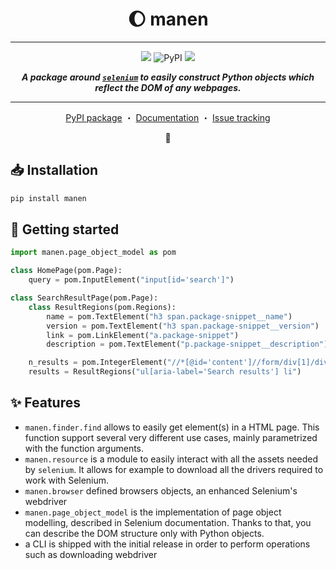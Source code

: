 <p align="center">
  <h1 align="center"> 🌔  manen</h1>
</p>

----

<p align="center">
  <img src="https://img.shields.io/badge/python-%3E=3.6-informational?style=for-the-badge&logo=python">
  <img alt="PyPI" src="https://img.shields.io/pypi/v/manen?logo=pypi&style=for-the-badge">
  <img src="https://img.shields.io/badge/status-in%20development-yellow?style=for-the-badge">
</p>

<p align="center">
  <i><b>A package around <a href="https://pypi.org/project/selenium/"><code>selenium</code></a> to easily construct Python objects which reflect the DOM of any webpages.</b></i>
</p>

----

<p align="center">
  <a href="https://pypi.org/project/manen" target="_blank">PyPI package</a>
  ・
  <a href="https://kodaho.github.io/manen/" target="_blank">Documentation</a>
  ・
  <a href="https://github.com/kodaho/manen/issues" target="_blank">Issue tracking</a>
</p>

<p align="center">🚧 </p>

## 📥  Installation

```bash
pip install manen
```

## 🚀 Getting started

```python
import manen.page_object_model as pom

class HomePage(pom.Page):
    query = pom.InputElement("input[id='search']")

class SearchResultPage(pom.Page):
    class ResultRegions(pom.Regions):
        name = pom.TextElement("h3 span.package-snippet__name")
        version = pom.TextElement("h3 span.package-snippet__version")
        link = pom.LinkElement("a.package-snippet")
        description = pom.TextElement("p.package-snippet__description")

    n_results = pom.IntegerElement("//*[@id='content']//form/div[1]/div[1]/p/strong")
    results = ResultRegions("ul[aria-label='Search results'] li")
```

## ✨ Features

- `manen.finder.find` allows to easily get element(s) in a HTML page.
  This function support several very different use cases, mainly parametrized
  with the function arguments.
- `manen.resource` is a module to easily interact with all the assets
  needed by `selenium`. It allows for example to download all the drivers required
  to work with Selenium.
- `manen.browser` defined browsers objects, an enhanced Selenium's webdriver
- `manen.page_object_model` is the implementation of page object modelling,
  described in Selenium documentation. Thanks to that, you can describe the
  DOM structure only with Python objects.
- a CLI is shipped with the initial release in order to perform operations such
  as downloading webdriver
